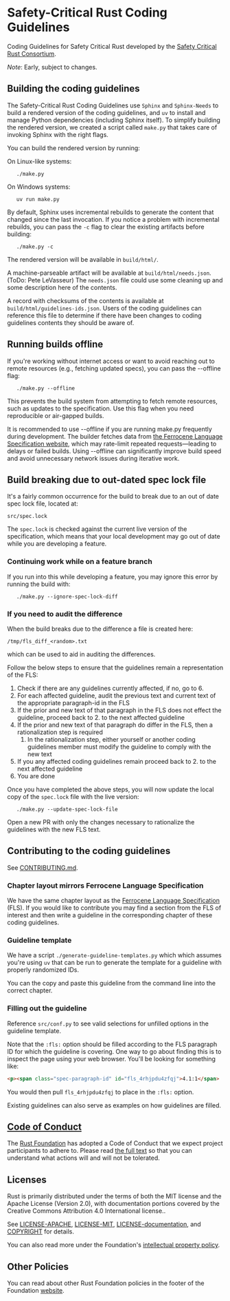 # Safety-Critical Rust Coding Guidelines

Coding Guidelines for Safety Critical Rust developed by the [Safety Critical Rust Consortium][safety-critical-rust-consortium].

_Note_: Early, subject to changes.

## Building the coding guidelines

The Safety-Critical Rust Coding Guidelines use `Sphinx` and `Sphinx-Needs` to build a rendered version of the coding guidelines, and `uv` to install and manage Python dependencies (including Sphinx itself). To simplify building the rendered version, we created a script called `make.py` that takes care of invoking Sphinx with the right flags.

You can build the rendered version by running:

On Linux-like systems:

```shell
   ./make.py
```

On Windows systems:

```shell
   uv run make.py
``` 

By default, Sphinx uses incremental rebuilds to generate the content that
changed since the last invocation. If you notice a problem with incremental
rebuilds, you can pass the `-c` flag to clear the existing artifacts before
building:

```shell
   ./make.py -c
```

The rendered version will be available in `build/html/`.

A machine-parseable artifact will be available at `build/html/needs.json`. (ToDo: Pete LeVasseur) The `needs.json` file could use some cleaning up and some description here of the contents.

A record with checksums of the contents is available at `build/html/guidelines-ids.json`. Users of the coding guidelines can reference this file to determine if there have been changes to coding guidelines contents they should be aware of.


## Running builds offline

If you're working without internet access or want to avoid reaching out to remote resources (e.g., fetching updated specs), you can pass the --offline flag:

```shell
   ./make.py --offline
```

This prevents the build system from attempting to fetch remote resources, such as updates to the specification. Use this flag when you need reproducible or air-gapped builds.

It is recommended to use --offline if you are running make.py frequently during development. The builder fetches data from [the Ferrocene Language Specification website](https://spec.ferrocene.dev/paragraph-ids.json), which may rate-limit repeated requests—leading to delays or failed builds. Using --offline can significantly improve build speed and avoid unnecessary network issues during iterative work.


## Build breaking due to out-dated spec lock file

It's a fairly common occurrence for the build to break due to an out of date spec lock file, located at:

```
src/spec.lock
```

The `spec.lock` is checked against the current live version of the specification, which means that your local development may go out of date while you are developing a feature.

### Continuing work while on a feature branch

If you run into this while developing a feature, you may ignore this error by running the build with:

```shell
   ./make.py --ignore-spec-lock-diff
```

### If you need to audit the difference

When the build breaks due to the difference a file is created here:

```
/tmp/fls_diff_<random>.txt
```

which can be used to aid in auditing the differences.

Follow the below steps to ensure that the guidelines remain a representation of the FLS:

1. Check if there are any guidelines currently affected, if no, go to 6.
2. For each affected guideline, audit the previous text and current text of the appropriate paragraph-id in the FLS
3. If the prior and new text of that paragraph in the FLS does not effect the guideline, proceed back to 2. to the next affected guideline
4. If the prior and new text of that paragraph do differ in the FLS, then a rationalization step is required
   1. In the rationalization step, either yourself or another coding guidelines member must modify the guideline to comply with the new text
5. If you any affected coding guidelines remain proceed back to 2. to the next affected guideline
6. You are done

Once you have completed the above steps, you will now update the local copy of the `spec.lock` file with the live version:

```shell
   ./make.py --update-spec-lock-file
```

Open a new PR with only the changes necessary to rationalize the guidelines with the new FLS text.

## Contributing to the coding guidelines

See [CONTRIBUTING.md](CONTRIBUTING.md).

### Chapter layout mirrors Ferrocene Language Specification

We have the same chapter layout as the [Ferrocene Language Specification](https://spec.ferrocene.dev/) (FLS). If you would like to contribute you may find a section from the FLS of interest and then write a guideline in the corresponding chapter of these coding guidelines.

### Guideline template

We have a script `./generate-guideline-templates.py` which which assumes you're using `uv` that can be run to generate the template for a guideline with properly randomized IDs.

You can the copy and paste this guideline from the command line into the correct chapter.

### Filling out the guideline

Reference `src/conf.py` to see valid selections for unfilled options in the guideline template.

Note that the `:fls:` option should be filled according to the FLS paragraph ID for which the guideline is covering. One way to go about finding this is to inspect the page using your web browser. You'll be looking for something like:

```html
<p><span class="spec-paragraph-id" id="fls_4rhjpdu4zfqj">4.1:1</span>
```

You would then pull `fls_4rhjpdu4zfqj` to place in the `:fls:` option.

Existing guidelines can also serve as examples on how guidelines are filled.


## [Code of Conduct][code-of-conduct]

The [Rust Foundation][rust-foundation] has adopted a Code of Conduct that we
expect project participants to adhere to. Please read [the full
text][code-of-conduct] so that you can understand what actions will and will not
be tolerated.

## Licenses

Rust is primarily distributed under the terms of both the MIT license and the
Apache License (Version 2.0), with documentation portions covered by the
Creative Commons Attribution 4.0 International license..

See [LICENSE-APACHE](LICENSE-APACHE), [LICENSE-MIT](LICENSE-MIT), 
[LICENSE-documentation](LICENSE-documentation), and 
[COPYRIGHT](COPYRIGHT) for details.

You can also read more under the Foundation's [intellectual property
policy][ip-policy].

## Other Policies

You can read about other Rust Foundation policies in the footer of the Foundation
[website][foundation-website].

[code-of-conduct]: https://foundation.rust-lang.org/policies/code-of-conduct/
[foundation-website]: https://foundation.rust-lang.org
[ip-policy]: https://foundation.rust-lang.org/policies/intellectual-property-policy/
[media-guide and trademark]: https://foundation.rust-lang.org/policies/logo-policy-and-media-guide/
[rust-foundation]: https://foundation.rust-lang.org/
[safety-critical-rust-consortium]: https://github.com/rustfoundation/safety-critical-rust-consortium
